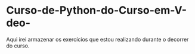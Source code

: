 # Curso-de-Python-do-Curso-em-V-deo-
Aqui irei armazenar os exercícios que estou realizando durante o decorrer do curso.
